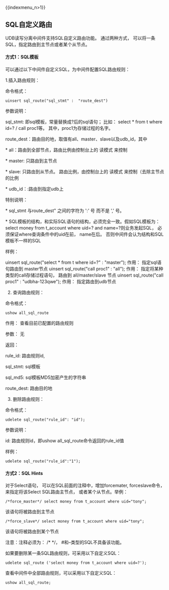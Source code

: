 {{indexmenu_n>1}}

## SQL自定义路由

UDB读写分离中间件支持SQL自定义路由功能。 通过两种方式， 可以将一条SQL，指定路由到主节点或者某个从节点。

#### 方式1：SQL模板

可以通过以下中间件自定义SQL，为中间件配置SQL路由规则：

1.插入路由规则：

命令格式：
```
uinsert sql_route("sql_stmt" :  "route_dest")
```
参数说明：

sql_stmt: 即sql模板，常量替换成?后的sql语句； 比如： select * from t where id=?  / call proc1等。 其中，proc1为存储过程的名字。

route_dest：路由目的地，取值有all、master、slave以及udb_id，其中

\*	all：路由到全部节点，路由比例由控制台上的 读模式 来控制

\*	master: 只路由到主节点

\*	slave: 只路由到从节点。 路由比例，由控制台上的 读模式 来控制（去除主节点的比例

\*	udb_id：:路由到指定udb上

特别说明： 

\*	sql_stmt 与route_dest" 之间的字符为 ':' 号 而不是 ',' 号。

\*	SQL模板的结构，和实际SQL语句的结构，必须完全一致。假如SQL模板为：select money from t_account where uid=? and name=?则业务发起SQL， 必须保证where查询条件中的uid在前， name在后。 否则中间件会认为结构和SQL模板不一样的SQL

样例：

uinsert sql_route("select * from t where id=?" : "master");  作用：  指定sql语句路由到 master节点  uinsert sql_route("call proc1" : "all"); 作用：  指定将某种类型的call存储过程语句， 路由到 all/master/slave 节点  uinsert sql_route("call proc1" : "udbha-123qwe"); 作用： 指定路由到udb节点


2. 查询路由规则：

命令格式：
```
ushow all_sql_route
```
作用： 查看目前已配置的路由规则

参数： 无

返回：

rule_id:  路由规则id,

sql_stmt: sql模板

sql_md5: sql模板MD5加密产生的字符串

route_dest: 路由目的地


3. 删除路由规则：

命令格式：
```
udelete sql_route("rule_id": "id");
```
参数说明：

id:  路由规则id，即ushow all_sql_route命令返回的rule_id值

样例：
```
udelete sql_route("rule_id":"1");
```

#### 方式2：SQL Hints

对于Select语句， 可以在SQL前面的注释中，增加forcemater, forceslave命令， 来指定将该Select SQL路由主节点， 或者某个从节点。举例：
```
/*force_master*/ select money from t_account where uid="tony";
```
该语句将被路由到主节点
```
/*force_slave*/ select money from t_account where uid="tony";
```
该语句将被路由到某个节点

注意：注释必须为： /\* \*/， #和–类型的SQL不具备该功能。

如果要删除某一条SQL路由规则，可采用以下自定义SQL：
```
udelete sql_route ('select money from t_account where uid=?');
```
查看中间件中全部路由规则，可以采用以下自定义SQL：
```
ushow all_sql_route;
```
